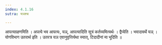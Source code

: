 ```yaml
---
index: 4.1.16
sutra: यञश्च

---
```

 आपत्यग्रहणमिति । अपत्ये भव आपत्यः, यञ्, आपत्यादिति सूत्रं कर्तव्यमित्यर्थः । द्वैप्येति । भवादावर्थे यञ् । योगविभाग उतरार्थ इति । उतरत्र यञ एवानुवृत्तिर्यथा स्यात्, टिदादीनां मा भूदिति ॥